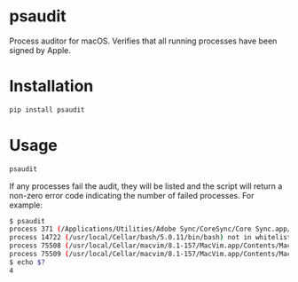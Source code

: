 # psaudit
Process auditor for macOS. Verifies that all running processes have been signed by Apple.

# Installation
```bash
pip install psaudit
```

# Usage
```bash
psaudit
```

If any processes fail the audit, they will be listed and the script will return a non-zero error code indicating the number of failed processes. For example:
```bash
$ psaudit 
process 371 (/Applications/Utilities/Adobe Sync/CoreSync/Core Sync.app/Contents/PlugIns/ACCFinderSync.appex/Contents/MacOS/ACCFinderSync) not in whitelist
process 14722 (/usr/local/Cellar/bash/5.0.11/bin/bash) not in whitelist
process 75508 (/usr/local/Cellar/macvim/8.1-157/MacVim.app/Contents/MacOS/MacVim) not in whitelist
process 75509 (/usr/local/Cellar/macvim/8.1-157/MacVim.app/Contents/MacOS/Vim) not in whitelist
$ echo $?
4
```

